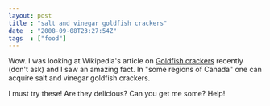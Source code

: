 ```yaml
---
layout: post
title : "salt and vinegar goldfish crackers"
date  : "2008-09-08T23:27:54Z"
tags  : ["food"]
---
```

Wow.  I was looking at Wikipedia's article on [Goldfish
crackers](http://en.wikipedia.org/wiki/Goldfish_crackers) recently (don't ask)
and I saw an amazing fact.  In "some regions of Canada" one can acquire salt
and vinegar goldfish crackers.

I must try these!  Are they delicious?  Can you get me some?  Help!

